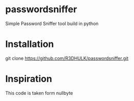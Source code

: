 # passwordsniffer
Simple Password Sniffer tool build in python

# Installation
git clone https://github.com/R3DHULK/passwordsniffer.git

# Inspiration

This code is taken form nullbyte

